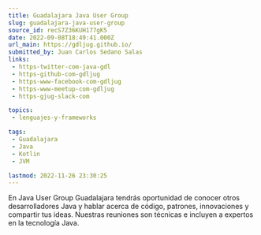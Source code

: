 ```yaml
---
title: Guadalajara Java User Group
slug: guadalajara-java-user-group
source_id: recS7Z36KUH177gK5
date: 2022-09-08T18:49:41.000Z
url_main: https://gdljug.github.io/
submitted_by: Juan Carlos Sedano Salas
links: 
 - https-twitter-com-java-gdl
 - https-github-com-gdljug
 - https-www-facebook-com-gdljug
 - https-www-meetup-com-gdljug
 - https-gjug-slack-com

topics: 
 - lenguajes-y-frameworks

tags: 
 - Guadalajara
 - Java
 - Kotlin
 - JVM

lastmod: 2022-11-26 23:30:25
---
```


En Java User Group Guadalajara tendrás oportunidad de conocer otros desarrolladores Java y hablar acerca de código, patrones, innovaciones y compartir tus ideas. Nuestras reuniones son técnicas e incluyen a expertos en la tecnología Java.
